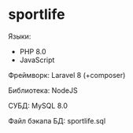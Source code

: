 # sportlife

Языки: 
- PHP 8.0
- JavaScript

Фреймворк: Laravel 8 (+composer)

Библиотека: NodeJS

СУБД: MySQL 8.0

Файл бэкапа БД: sportlife.sql
